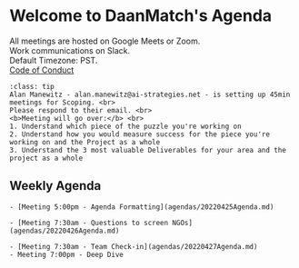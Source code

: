 # Welcome to DaanMatch's Agenda

All meetings are hosted on Google Meets or Zoom. <br>
Work communications on Slack. <br>
Default Timezone: PST. <br>
[Code of Conduct](CODE_OF_CONDUCT.md)

```{admonition} Announcements
:class: tip
Alan Manewitz - alan.manewitz@ai-strategies.net - is setting up 45min meetings for Scoping. <br>
Please respond to their email. <br>
<b>Meeting will go over:</b> <br>
1. Understand which piece of the puzzle you're working on
2. Understand how you would measure success for the piece you're working on and the Project as a whole
3. Understand the 3 most valuable Deliverables for your area and the project as a whole
```

## Weekly Agenda

```{tabbed} Mon
- [Meeting 5:00pm - Agenda Formatting](agendas/20220425Agenda.md)
```

```{tabbed} Tue
- [Meeting 7:30am - Questions to screen NGOs](agendas/20220426Agenda.md)
```

```{tabbed} Wed
- [Meeting 7:30am - Team Check-in](agendas/20220427Agenda.md)
- Meeting 7:00pm - Deep Dive
```

```{tabbed} Thu
```

```{tabbed} Fri
```
